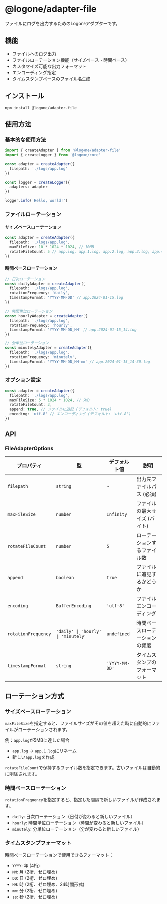 # @logone/adapter-file

ファイルにログを出力するためのLogoneアダプターです。

## 機能

- ファイルへのログ出力
- ファイルローテーション機能（サイズベース・時間ベース）
- カスタマイズ可能な出力フォーマット
- エンコーディング指定
- タイムスタンプベースのファイル名生成

## インストール

```bash
npm install @logone/adapter-file
```

## 使用方法

### 基本的な使用方法

```typescript
import { createAdapter } from '@logone/adapter-file'
import { createLogger } from '@logone/core'

const adapter = createAdapter({
  filepath: './logs/app.log'
})

const logger = createLogger({
  adapters: adapter
})

logger.info('Hello, world!')
```

### ファイルローテーション

#### サイズベースローテーション

```typescript
const adapter = createAdapter({
  filepath: './logs/app.log',
  maxFileSize: 10 * 1024 * 1024, // 10MB
  rotateFileCount: 5 // app.log, app.1.log, app.2.log, app.3.log, app.4.log
})
```

#### 時間ベースローテーション

```typescript
// 日次ローテーション
const dailyAdapter = createAdapter({
  filepath: './logs/app.log',
  rotationFrequency: 'daily',
  timestampFormat: 'YYYY-MM-DD' // app.2024-01-15.log
})

// 時間単位ローテーション
const hourlyAdapter = createAdapter({
  filepath: './logs/app.log',
  rotationFrequency: 'hourly',
  timestampFormat: 'YYYY-MM-DD_HH' // app.2024-01-15_14.log
})

// 分単位ローテーション
const minutelyAdapter = createAdapter({
  filepath: './logs/app.log',
  rotationFrequency: 'minutely',
  timestampFormat: 'YYYY-MM-DD_HH-mm' // app.2024-01-15_14-30.log
})
```

### オプション設定

```typescript
const adapter = createAdapter({
  filepath: './logs/app.log',
  maxFileSize: 5 * 1024 * 1024, // 5MB
  rotateFileCount: 3,
  append: true, // ファイルに追記 (デフォルト: true)
  encoding: 'utf-8' // エンコーディング (デフォルト: 'utf-8')
})
```

## API

### FileAdapterOptions

| プロパティ | 型 | デフォルト値 | 説明 |
|-----------|----|----|------|
| `filepath` | `string` | - | 出力先ファイルパス (必須) |
| `maxFileSize` | `number` | `Infinity` | ファイルの最大サイズ (バイト) |
| `rotateFileCount` | `number` | `5` | ローテーションするファイル数 |
| `append` | `boolean` | `true` | ファイルに追記するかどうか |
| `encoding` | `BufferEncoding` | `'utf-8'` | ファイルエンコーディング |
| `rotationFrequency` | `'daily' \| 'hourly' \| 'minutely'` | `undefined` | 時間ベースローテーションの頻度 |
| `timestampFormat` | `string` | `'YYYY-MM-DD'` | タイムスタンプのフォーマット |

## ローテーション方式

### サイズベースローテーション

`maxFileSize`を指定すると、ファイルサイズがその値を超えた時に自動的にファイルがローテーションされます。

例：`app.log`が5MBに達した場合
- `app.log` → `app.1.log`にリネーム
- 新しい`app.log`を作成

`rotateFileCount`で保持するファイル数を指定できます。古いファイルは自動的に削除されます。

### 時間ベースローテーション

`rotationFrequency`を指定すると、指定した間隔で新しいファイルが作成されます。

- `daily`: 日次ローテーション（日付が変わると新しいファイル）
- `hourly`: 時間単位ローテーション（時間が変わると新しいファイル）
- `minutely`: 分単位ローテーション（分が変わると新しいファイル）

### タイムスタンプフォーマット

時間ベースローテーションで使用できるフォーマット：

- `YYYY`: 年 (4桁)
- `MM`: 月 (2桁、ゼロ埋め)
- `DD`: 日 (2桁、ゼロ埋め)
- `HH`: 時 (2桁、ゼロ埋め、24時間形式)
- `mm`: 分 (2桁、ゼロ埋め)
- `ss`: 秒 (2桁、ゼロ埋め)